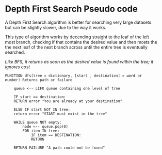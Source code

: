 # Depth First Search Pseudo code

A Depth First Search algorithm is better for searching very large datasets but can be slightly slower, due to the way it works.

This type of algorithm works by decending straight to the leaf of the left most branch, checking if that contains the desired value and then mosts the the next leaf of the next branch across until the entire tree is eventually searched.

*Like BFS, it returns as soon as the desired value is found within the tree; it ignores cost*


    FUNCTION dfs(tree = dictionary, [start , destination] = word or number) Returns path or failure

        queue <-- LIFO queue containing one level of tree

        IF start == destination:
        RETURN error "You are already at your destination"

        ELSE IF start NOT IN tree:
        return error "START must exist in the tree"

        WHILE queue NOT empty:
            node <-- queue.pop(0)
            FOR item IN tree:
                IF item == DESTINATION:
                RETURN 

        RETURN FAILURE "A path could not be found"

